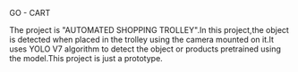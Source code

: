 GO - CART

The project is "AUTOMATED SHOPPING TROLLEY".In this project,the object is detected when placed in the trolley using the camera mounted on it.It uses YOLO V7 algorithm to detect the object or products pretrained using the model.This project is just a prototype.
